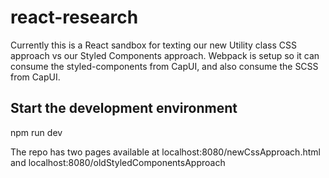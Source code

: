 # react-research

Currently this is a React sandbox for texting our new Utility class CSS approach vs our Styled Components approach.
Webpack is setup so it can consume the styled-components from CapUI, and also consume the SCSS from CapUI.

## Start the development environment
npm run dev

The repo has two pages available at localhost:8080/newCssApproach.html and localhost:8080/oldStyledComponentsApproach
